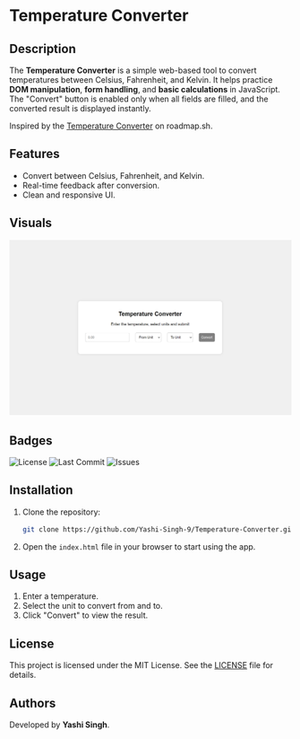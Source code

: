 # Temperature Converter

## Description

The **Temperature Converter** is a simple web-based tool to convert temperatures between Celsius, Fahrenheit, and Kelvin. It helps practice **DOM manipulation**, **form handling**, and **basic calculations** in JavaScript. The "Convert" button is enabled only when all fields are filled, and the converted result is displayed instantly.

Inspired by the [Temperature Converter](https://roadmap.sh/projects/temperature-converter) on roadmap.sh.

## Features

- Convert between Celsius, Fahrenheit, and Kelvin.
- Real-time feedback after conversion.
- Clean and responsive UI.

## Visuals

![Temperature Converter Screenshot](Screenshot.png)

## Badges

![License](https://img.shields.io/github/license/Yashi-Singh-9/Temperature-Converter)
![Last Commit](https://img.shields.io/github/last-commit/Yashi-Singh-9/Temperature-Converter)
![Issues](https://img.shields.io/github/issues/Yashi-Singh-9/Temperature-Converter)

## Installation

1. Clone the repository:
   ```bash
   git clone https://github.com/Yashi-Singh-9/Temperature-Converter.git
   ```

2. Open the `index.html` file in your browser to start using the app.

## Usage
1. Enter a temperature.
2. Select the unit to convert from and to.
3. Click "Convert" to view the result.

## License
This project is licensed under the MIT License. See the [LICENSE](LICENSE) file for details.

## Authors
Developed by **Yashi Singh**.
